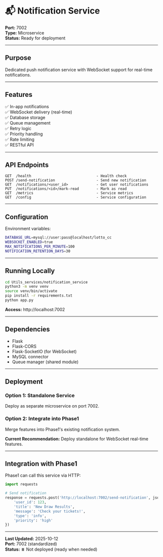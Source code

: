 # 📬 Notification Service

**Port:** 7002  
**Type:** Microservice  
**Status:** Ready for deployment

---

## Purpose

Dedicated push notification service with WebSocket support for real-time notifications.

---

## Features

✅ In-app notifications  
✅ WebSocket delivery (real-time)  
✅ Database storage  
✅ Queue management  
✅ Retry logic  
✅ Priority handling  
✅ Rate limiting  
✅ RESTful API

---

## API Endpoints

```
GET  /health                              - Health check
POST /send-notification                   - Send new notification
GET  /notifications/<user_id>             - Get user notifications
PUT  /notifications/<id>/mark-read        - Mark as read
GET  /metrics                             - Service metrics
GET  /config                              - Service configuration
```

---

## Configuration

Environment variables:

```bash
DATABASE_URL=mysql://user:pass@localhost/lotto_cc
WEBSOCKET_ENABLED=true
MAX_NOTIFICATIONS_PER_MINUTE=100
NOTIFICATION_RETENTION_DAYS=30
```

---

## Running Locally

```bash
cd Utils_services/notification_service
python3 -m venv venv
source venv/bin/activate
pip install -r requirements.txt
python app.py
```

**Access:** http://localhost:7002

---

## Dependencies

- Flask
- Flask-CORS
- Flask-SocketIO (for WebSocket)
- MySQL connector
- Queue manager (shared module)

---

## Deployment

### Option 1: Standalone Service
Deploy as separate microservice on port 7002.

### Option 2: Integrate into Phase1
Merge features into Phase1's existing notification system.

**Current Recommendation:** Deploy standalone for WebSocket real-time features.

---

## Integration with Phase1

Phase1 can call this service via HTTP:

```python
import requests

# Send notification
response = requests.post('http://localhost:7002/send-notification', json={
    'user_id': 123,
    'title': 'New Draw Results',
    'message': 'Check your tickets!',
    'type': 'info',
    'priority': 'high'
})
```

---

**Last Updated:** 2025-10-12  
**Port:** 7002 (standardized)  
**Status:** ⏸️ Not deployed (ready when needed)
